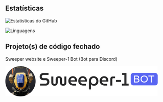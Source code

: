 ## Estatísticas

![Estatisticas do GitHub](https://github-readme-stats.vercel.app/api?username=jocafamaka&count_private=true&include_all_commits=true&locale=pt-br&theme=monokai&hide=contribs)

![Linguagens](https://github-readme-stats.vercel.app/api/top-langs/?username=jocafamaka&layout=compact&locale=pt-br&theme=monokai)

## Projeto(s) de código fechado

Sweeper website e Sweeper-1 Bot (Bot para Discord)

[![Sweeper Bot Logo](/sweeper-bot-logo.png)](http://sweeperbot.site)
